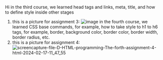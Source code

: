 Hi in the third course, we learned head tags and links, meta, title, and how to define style inside other stages 
1. this is a picture for  assignment 3: 
![image](https://github.com/mori-cyber/The-third-HTML-pro/assets/65276280/77f6dbb6-cff4-4634-b681-200dd962679a)
in the fourth course, we learned CSS base commands, for example, how to take style to h1 to h6 tags, for example, border, background color, border color, border width, border radius, etc.
2. this is a picture for  assignment 4:
![screencapture-file-D-HTML-programming-The-forth-assignment-4-html-2024-02-17-11_47_55](https://github.com/mori-cyber/The-third-HTML-pro/assets/65276280/edbdfb4d-f813-43dd-84ed-d8418cb06ad6)
